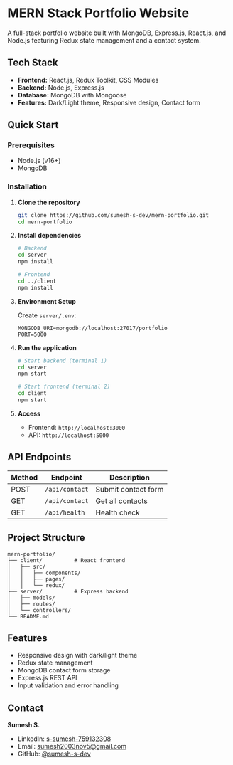 # MERN Stack Portfolio Website

A full-stack portfolio website built with MongoDB, Express.js, React.js, and Node.js featuring Redux state management and a contact system.

##  Tech Stack

- **Frontend:** React.js, Redux Toolkit, CSS Modules
- **Backend:** Node.js, Express.js
- **Database:** MongoDB with Mongoose
- **Features:** Dark/Light theme, Responsive design, Contact form

##  Quick Start

### Prerequisites
- Node.js (v16+)
- MongoDB

### Installation

1. **Clone the repository**
   ```bash
   git clone https://github.com/sumesh-s-dev/mern-portfolio.git
   cd mern-portfolio
   ```

2. **Install dependencies**
   ```bash
   # Backend
   cd server
   npm install

   # Frontend
   cd ../client
   npm install
   ```

3. **Environment Setup**
   
   Create `server/.env`:
   ```env
   MONGODB_URI=mongodb://localhost:27017/portfolio
   PORT=5000
   ```

4. **Run the application**
   ```bash
   # Start backend (terminal 1)
   cd server
   npm start

   # Start frontend (terminal 2)
   cd client
   npm start
   ```

5. **Access**
   - Frontend: `http://localhost:3000`
   - API: `http://localhost:5000`

##  API Endpoints

| Method | Endpoint | Description |
|--------|----------|-------------|
| POST | `/api/contact` | Submit contact form |
| GET | `/api/contact` | Get all contacts |
| GET | `/api/health` | Health check |

##  Project Structure

```
mern-portfolio/
├── client/          # React frontend
│   ├── src/
│   │   ├── components/
│   │   ├── pages/
│   │   └── redux/
├── server/          # Express backend
│   ├── models/
│   ├── routes/
│   └── controllers/
└── README.md
```

##  Features

- Responsive design with dark/light theme
- Redux state management
- MongoDB contact form storage
- Express.js REST API
- Input validation and error handling

##  Contact

**Sumesh S.**
- LinkedIn: [s-sumesh-759132308](https://www.linkedin.com/in/s-sumesh-759132308/)
- Email: sumesh2003nov5@gmail.com
- GitHub: [@sumesh-s-dev](https://github.com/sumesh-s-dev)
